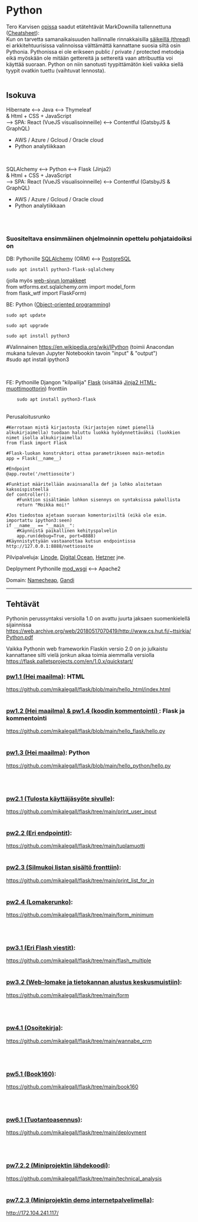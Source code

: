 # Python

Tero Karvisen [opissa](https://terokarvinen.com/2021/python-web-service-from-idea-to-production/ "Python Web Service From Idea to Production") saadut etätehtävät MarkDownilla tallennettuna ([Cheatsheet](https://github.com/adam-p/markdown-here/wiki/Markdown-Cheatsheet)):
<br>
Kun on tarvetta samanaikaisuuden hallinnalle rinnakkaisilla [säikeillä (thread)](https://wiki.aalto.fi/download/attachments/72895679/luento12.pdf) ei arkkitehtuurisissa valinnoissa välttämättä kannattane suosia siltä osin Pythonia. Pythonissa ei ole erikseen public / private / protected metodeja eikä myöskään ole mitään gettereitä ja settereitä vaan attribuuttia voi käyttää suoraan. Python on niin sanotusti tyypittämätön kieli vaikka siellä tyypit ovatkin tuettu (vaihtuvat lennosta).
<br>
<br>

## Isokuva
Hibernate <--> Java <--> Thymeleaf
<br>
& Html + CSS + JavaScript
<br>
--> SPA: React (VueJS visualisoinneille) <--> Contentful (GatsbyJS & GraphQL)
<br>
* AWS / Azure / Gcloud / Oracle cloud
* Python analytiikkaan
<br>

SQLAlchemy <--> Python <--> Flask (Jinja2)
<br>
& Html + CSS + JavaScript
<br>
--> SPA: React (VueJS visualisoinneille) <--> Contentful (GatsbyJS & GraphQL)
<br>
* AWS / Azure / Gcloud / Oracle cloud
* Python analytiikkaan
<br>
<br>

### Suositeltava ensimmäinen ohjelmoinnin opettelu pohjataidoiksi on
DB: Pythonille [SQLAlchemy](https://flask-sqlalchemy.palletsprojects.com/en/2.x/) (ORM) <--> [PostgreSQL](https://terokarvinen.com/search/?q=postgre)


    sudo apt install python3-flask-sqlalchemy

(jolla myös [web-sivun lomakkeet](https://terokarvinen.com/2020/flask-automatic-forms/)
<br>
from wtforms.ext.sqlalchemy.orm import model_form
<br>
from flask_wtf import FlaskForm)

BE: Python ([Object-oriented programming](https://fi.wikipedia.org/wiki/Olio-ohjelmointi)) 

    sudo apt update 

    sudo apt upgrade

    sudo apt install python3

#Valinnainen https://en.wikipedia.org/wiki/IPython (toimii Anacondan mukana tulevan Jupyter Notebookin tavoin "input" & "output")
<br>
#sudo apt install ipython3

<br>

FE: Pythonille Djangon "kilpailija" [Flask](https://en.wikipedia.org/wiki/Flask_(web_framework)) (sisältää [Jinja2 HTML-muottimoottorin](https://jinja2docs.readthedocs.io/en/stable/)) fronttiin

        sudo apt install python3-flask

<br>
Perusaloitusrunko

    #Kerrotaan mistä kirjastosta (kirjastojen nimet pienellä alkukirjaimella) tuodaan haluttu luokka hyödynnettäväksi (luokkien nimet isolla alkukirjaimella)
    from flask import Flask

    #Flask-luokan konstruktori ottaa parametrikseen main-metodin
    app = Flask(__name__)

    #Endpoint
    @app.route('/nettiosoite')

    #Funktiot määritellään avainsanalla def ja lohko aloitetaan kaksoispisteellä
    def controller():
        #Funktion sisältämän lohkon sisennys on syntaksissa pakollista
        return "Moikka moi!"

    #Jos tiedostoa ajetaan suoraan komentoriviltä (eikä ole esim. importattu ipython3:seen) 
    if __name__ == "__main__":
        #Käynnistä paikallinen kehityspalvelin
    	app.run(debug=True, port=8888)
    #Käynnistyttyään vastaanottaa kutsun endpointissa
    http://127.0.0.1:8888/nettiosoite


Pilvipalveluja: [Linode](https://www.linode.com/pricing/), [Digital Ocean](https://www.digitalocean.com/pricing), [Hetzner](https://www.hetzner.com/cloud) jne.

Deplpyment Pythonille [mod_wsgi](https://pypi.org/project/mod-wsgi/) <--> Apache2

Domain: [Namecheap](https://www.namecheap.com/domains/#pricing), [Gandi](https://shop.gandi.net/en/domain/suggest?options=1&search=halpa)


***

## Tehtävät

Pythonin perussyntaksi versiolla 1.0 on avattu juurta jaksaen suomenkielellä sijainnissa https://web.archive.org/web/20180517070419/http://www.cs.hut.fi/~ttsirkia/Python.pdf

Vaikka Pythonin web frameworkin Flaskin versio 2.0 on jo julkaistu kannattanee silti vielä jonkun aikaa toimia aiemmalla versiolla https://flask.palletsprojects.com/en/1.0.x/quickstart/


### [pw1.1 (Hei maailma)](https://terokarvinen.com/2021/python-web-service-from-idea-to-production/#pw1-hello-flask-world): HTML
https://github.com/mikalegall/flask/blob/main/hello_html/index.html
<br>
<br>
### [pw1.2 (Hei maailma) & pw1.4 (koodin kommentointi) ](https://terokarvinen.com/2021/python-web-service-from-idea-to-production/#pw1-hello-flask-world): Flask ja kommentointi
https://github.com/mikalegall/flask/blob/main/hello_flask/hello.py
<br>
<br>
### [pw1.3 (Hei maailma)](https://terokarvinen.com/2021/python-web-service-from-idea-to-production/#pw1-hello-flask-world): Python
https://github.com/mikalegall/flask/blob/main/hello_python/hello.py

<br>
<br>

### [pw2.1 (Tulosta käyttäjäsyöte sivulle)](https://terokarvinen.com/2021/python-web-service-from-idea-to-production/#pw2-muotit-ja-lomakkeet):
https://github.com/mikalegall/flask/tree/main/print_user_input
<br>
<br>
### [pw2.2 (Eri endpointit)](https://terokarvinen.com/2021/python-web-service-from-idea-to-production/#pw2-muotit-ja-lomakkeet):
https://github.com/mikalegall/flask/tree/main/tuplamuotti
<br>
<br>
### [pw2.3 (Silmukoi listan sisältö fronttiin)](https://terokarvinen.com/2021/python-web-service-from-idea-to-production/#pw2-muotit-ja-lomakkeet):
https://github.com/mikalegall/flask/tree/main/print_list_for_in
<br>
<br>
### [pw2.4 (Lomakerunko)](https://terokarvinen.com/2021/python-web-service-from-idea-to-production/#pw2-muotit-ja-lomakkeet):
https://github.com/mikalegall/flask/tree/main/form_minimum

<br>
<br>

### [pw3.1 (Eri Flash viestit)](https://terokarvinen.com/2021/python-web-service-from-idea-to-production/#pw3-orm---luokista-lomakkeet-ja-tietokannat):
https://github.com/mikalegall/flask/tree/main/flash_multiple
<br>
<br>
### [pw3.2 (Web-lomake ja tietokannan alustus keskusmuistiin)](https://terokarvinen.com/2021/python-web-service-from-idea-to-production/#pw3-orm---luokista-lomakkeet-ja-tietokannat):
https://github.com/mikalegall/flask/tree/main/form

<br>
<br>

### [pw4.1 (Osoitekirja)](https://terokarvinen.com/2021/python-web-service-from-idea-to-production/#pw4-crud---kokonainen-tietokantaohjelma-wepissa):
https://github.com/mikalegall/flask/tree/main/wannabe_crm

<br>
<br>

### [pw5.1 (Book160)](https://terokarvinen.com/2021/python-web-service-from-idea-to-production/#pw5-users---kayttajat-ja-salasanat):
https://github.com/mikalegall/flask/tree/main/book160

<br>
<br>

### [pw6.1 (Tuotantoasennus)](https://terokarvinen.com/2021/python-web-service-from-idea-to-production/#pw6-deploy---tuotantoasennus):
https://github.com/mikalegall/flask/tree/main/deployment


<br>
<br>

### [pw7.2.2 (Miniprojektin lähdekoodi)](https://terokarvinen.com/2021/python-web-service-from-idea-to-production/#pw7-project--all---kaikki-tanne):
https://github.com/mikalegall/flask/tree/main/technical_analysis
<br>
<br>
### [pw7.2.3 (Miniprojektin demo internetpalvelimella)](https://terokarvinen.com/2021/python-web-service-from-idea-to-production/#pw7-project--all---kaikki-tanne):
http://172.104.241.117/